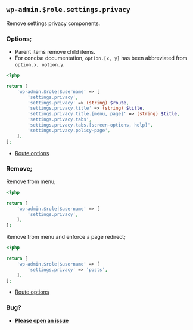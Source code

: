## `wp-admin.$role.settings.privacy`

Remove settings privacy components.

### Options;

- Parent items remove child items.
- For concise documentation, `option.[x, y]` has been abbreviated from `option.x, option.y`.

```php
<?php

return [
    'wp-admin.$role|$username' => [
        'settings.privacy',
        'settings.privacy' => (string) $route,
        'settings.privacy.title' => (string) $title,
        'settings.privacy.title.[menu, page]' => (string) $title,
        'settings.privacy.tabs',
        'settings.privacy.tabs.[screen-options, help]',
        'settings.privacy.policy-page',
    ],
];
```

- [Route options](../route-options.md)

### Remove;

Remove from menu;

```php
<?php

return [
    'wp-admin.$role|$username' => [
        'settings.privacy',
    ],
];
```

Remove from menu and enforce a page redirect;

```php
<?php

return [
    'wp-admin.$role|$username' => [
        'settings.privacy' => 'posts',
    ],
];
```

- [Route options](../route-options.md)

### Bug?

- **[Please open an issue](https://github.com/darrenjacoby/intervention/issues/new?title=[wp-admin.settings.privacy]&labels=bug&assignees=darrenjacoby)**
